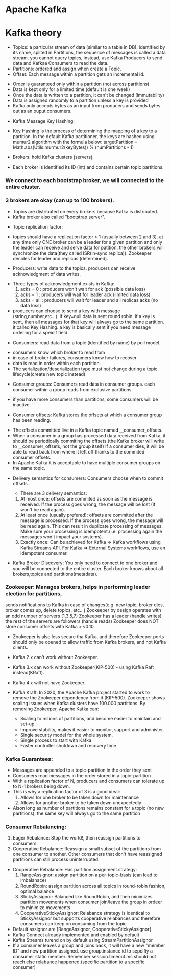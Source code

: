 # Apache Kafka
# Kafka theory

- Topics: a particular stream of data (similar to a table in DB),
  identified by its name,
  splited in Partitions,
  the sequence of messages is called a data stream.
  you cannot query topics, instead, use Kafka Producers to send data and Kafkaa Consumers to read the data.
- Partitions: ordered and assign when create a Topic.
- Offset: Each message within a partition gets an incremental id.
* Order is guaranteed only within a partition (not across partitions)
* Data is kept only for a limited time (default is one week)
* Once the data is written to a partition, it can't be changed (immutability)
* Data is assigned randomly to a partition unless a key is provided
* Kafka only accepts bytes as an input from producers and sends bytes out as an ouput consumers.

- Kafka Message Key Hashing:
* Key Hashing is the process of determining the mapping of a key to a partition. In the default Kafka partitioner, the keys are hashed
  using mumur2 algorithm with the formula below:
  targetPartition = Math.abs(Utils.murmur2(keyBytes)) % (numPartitions - 1)


- Brokers: hold Kafka clusters (servers).
* Each broker is identified its ID (int) and contains certain topic partitions.
### We connect to each bootstrap broker, we will connected to the entire cluster.
### 3 brokers are okay (can up to 100 brokers).
* Topics are distributed on every brokers because Kafka is distributed.
* Kafka broker also called "bootstrap server".

- Topic replication factor:
* topics should have a replication factor > 1 (usually between 2 and 3).
  at any time only ONE broker can be a leader for a given partition and only the leader can receive and serve data for patition.
  the other brokers will synchronize the data(they called ISR(in-sync replica)).
  Zookeeper decides for leader and replicas (determined).

- Producers: write data to the topics. producers can receive acknowledgment of data writes.
* Three types of acknowledgment exists in Kafka:
    1) acks = 0 : producers won't wait for ack (possible data loss)
    2) acks = 1 : producers will wait for leader ack (limited data loss)
    3) acks = all : producers will wait for leader and all replicas acks (no data loss)
* producers can choose to send a key with message (string,number,etc...). if key=null data is sent round robin.
  if a key is sent, then all messages for that key will always go to the same partition.
  it called Key Hashing. a key is basically sent if you need message ordering for a speicif field.

- Consumers: read data from a topic (identified by name) by pull model.
* consumers know which broker to read from
* in case of broker failures, consumers know how to recover
* data is read in order within each partition.
* The serialization/deserialization type must not change during a topic lifecycle(create new topic instead)
- Consumer groups: Consumers read data in consumer groups.
  each consumer within a group reads from exclusive partitions.
* if you have more consumers than partitions, some consumers will be inactive.

- Consumer offsets: Kafka stores the offsets at which a consumer group has been reading.
* The offsets committed live in a Kafka topic named __consumer_offsets.
* When a consumer in a group has processed data received from Kafka, it should be periodically
  commiting the offsets.(the Kafka broker will write to __consumer_offsets, not the group itself)
  If a consumer dies, it will be able to read back from where it left off thanks to the commited consumer offsets.
* In Apache Kafka it is acceptable to have multiple consumer groups on the same topic.

- Delivery semantics for consumers: Consumers choose when to commit offsets.
    * There are 3 delivery semantics:
    1) At most once: offsets are commited as soon as the message is received.
       If the process goes wrong, the message will be lost (It won't be read again).
    2) At least once (usually prefered): offsets are commited after the message is processed.
       If the process goes wrong, the message will be read again. This can result in duplicate processing of messages.
       Make sure your processing is idempotent.(i.e. processing again the messages won't impact your systems).
    3) Exactly once: Can be achieved for Kafka => Kafka workflows using Kafka Streams API.
       For Kafka => External Systems workflows, use an idempotent consumer.

- Kafka Broker Discovery: You only need to connect to one broker and you will be connected to the entire cluster.
  Each broker knows about all brokers,topics and partitions(metadata).

### Zookeeper: Manages brokers, helps in performing leader election for partitions,
  sends notifications to Kafka in case of changes(e.g. new topic, broker dies, broker comes up, delete topics, etc...)
  Zookeeper by design operates with an odd number of servers (1,3,5,7)
  Zookeeper has a leader (handle writes) the rest of the servers are followers (handle reads)
  Zookeeper does NOT store consumer offsets with Kafka > v0.10.
* Zookeeper is also less secure tha Kafka, and therefore Zookeeper ports should only be opened to allow traffic from Kafka brokers, and not Kafka clients.
* Kafka 2.x can't work without Zookeeper.
* Kafka 3.x can work without Zookeeper(KIP-500) - using Kafka Raft instead(KRaft).
* Kafka 4.x will not have Zookeeper.

* Kafka Kraft: In 2020, the Apache Kafka project started to work to remove the Zookeeper dependency from it (KIP-500).
  Zookeeper shows scaling issues when Kafka clusters have 100.000 partitions. By removing Zookeeper, Apache Kafka can:
    - Scaling to milions of partitions, and become easier to maintain and set-up.
    - Improve stability, makes it easier to monitor, support and administer.
    - Single security model for the whole system.
    - Single process to start with Kafka
    - Faster controller shutdown and recovery time

### Kafka Guarantees:
* Messages are appended to a topic-partition in the order they sent
* Consumers read messages in the order stored in a topic-partition
* WIth a replication factor of N, producers and consumers can tolerate up to N-1 brokers being down.
* This is why a replication factor of 3 is a good ideal:
    1) Allows for one broker to be taken down for maintenance
    2) Allows for another broker to be taken down unexpectedly
* Alson long as number of partitions remains constant for a topic (no new partitions), the same key will always go to the same partition

### Consumer Rebalancing:
1) Eager Rebalance: Stop the world!, then reassign partitions to consumers.
2) Cooperative Rebalance: Reassign a small subset of the partitions from one consumer to another. Other consumers that don't have reassigned partitions can still process uninterrupted.
* Cooperative Rebalance: Has partition.assignment.strategy:
    1) RangeAssignor: assign partition on a per-topic-basis (can lead to imbalanace)
    2) RoundRobin: assign partition across all topics in round-robin fashion, optimal balance
    3) StickyAssignor: Balanced like RoundRobin, and then minimizes partition movements when consumer join/leave the group in ordeer to minimize movements
    4) CooperativeStickyAssignor: Relabance strategy is identical to StickyAssignor but supports cooperative relabances and therefore consumers can keep on consuming from the topic
* Default assignor are [RangeAssignor, CooperativeStickyAssignor]
* Kafka Connect already implemented and enabled by default
* Kafka Streams turend on by default using StreamPartitionAssignor
* If a consumer leaves a group and joins back, it will have a new "member ID" and new partition assigned. use group.instance.id to sepcifiy a consumer static member.
  Remember session.timeout.ms should not reach else relabance happened.(specific partition to a specific consumer)
